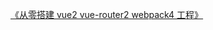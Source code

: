 [《从零搭建 vue2 vue-router2 webpack4 工程》](https://www.qinshenxue.com/article/vue2-vue-router2-webpack4.html)

